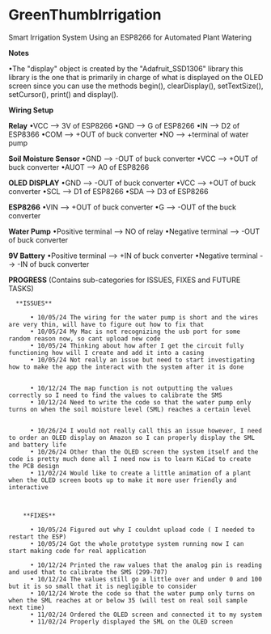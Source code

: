 # GreenThumbIrrigation
Smart Irrigation System Using an ESP8266 for Automated Plant Watering 



**Notes**

  •The "display" object is created by the "Adafruit_SSD1306" library
    this library is the one that is primarily in charge of what is 
    displayed on the OLED screen since you can use the methods
    begin(), clearDisplay(), setTextSize(), setCursor(), print() and display().



**Wiring Setup**

  **Relay**
    •VCC --> 3V of ESP8266
    •GND --> G of ESP8266
    •IN --> D2 of ESP8366
    •COM --> +OUT of buck converter
    •NO --> +terminal of water pump

  **Soil Moisture Sensor**
    •GND --> -OUT of buck converter
    •VCC --> +OUT of buck converter
    •AUOT --> A0 of ESP8266

  **OLED DISPLAY**
    •GND --> -OUT of buck converter
    •VCC --> +OUT of buck converter
    •SCL --> D1 of ESP8266
    •SDA --> D3 of ESP8266

  **ESP8266**
    •VIN --> +OUT of buck converter
    •G --> -OUT of the buck converter


  **Water Pump** 
    •Positive terminal --> NO of relay
    •Negative terminal --> -OUT of buck converter

  **9V Battery**
  •Positive terminal --> +IN of buck converter
  •Negative terminal --> -IN of buck converter 

  

**PROGRESS** (Contains sub-categories for ISSUES, FIXES and FUTURE TASKS)


      **ISSUES**

          • 10/05/24 The wiring for the water pump is short and the wires are very thin, will have to figure out how to fix that
          • 10/05/24 My Mac is not recognizing the usb port for some random reason now, so cant upload new code
          • 10/05/24 Thinking about how after I get the circuit fully functioning how will I create and add it into a casing 
          • 10/05/24 Not really an issue but need to start investigating how to make the app the interact with the system after it is done


          • 10/12/24 The map function is not outputting the values correctly so I need to find the values to calibrate the SMS
          • 10/12/24 Need to write the code so that the water pump only turns on when the soil moisture level (SML) reaches a certain level


          • 10/26/24 I would not really call this an issue however, I need to order an OLED display on Amazon so I can properly display the SML and battery life
          • 10/26/24 Other than the OLED screen the system itself and the code is pretty much done all I need now is to learn KiCad to create the PCB design
          • 11/02/24 Would like to create a little animation of a plant when the OLED screen boots up to make it more user friendly and interactive



        **FIXES** 
          
          • 10/05/24 Figured out why I couldnt upload code ( I needed to restart the ESP)
          • 10/05/24 Got the whole prototype system running now I can start making code for real application

          • 10/12/24 Printed the raw values that the analog pin is reading and used that to calibrate the SMS (299-707)
          • 10/12/24 The values still go a little over and under 0 and 100 but it is so small that it is negligible to consider
          • 10/12/24 Wrote the code so that the water pump only turns on when the SML reaches at or below 35 (will test on real soil sample next time)
          • 11/02/24 Ordered the OLED screen and connected it to my system
          • 11/02/24 Properly displayed the SML on the OLED screen



    





